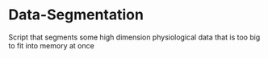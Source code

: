 # Data-Segmentation
Script that segments some high dimension physiological data that is too big to fit into memory at once
